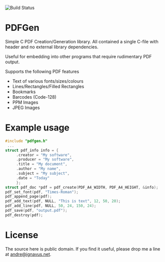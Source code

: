 ![Build Status](https://circleci.com/gh/AndreRenaud/PDFGen.svg)

PDFGen
======

Simple C PDF Creation/Generation library.
All contained a single C-file with header and no external library dependencies.

Useful for embedding into other programs that require rudimentary PDF output.

Supports the following PDF features
* Text of various fonts/sizes/colours
* Lines/Rectangles/Filled Rectangles
* Bookmarks
* Barcodes (Code-128)
* PPM Images
* JPEG Images

Example usage
=============
```c
#include "pdfgen.h"
 ...
struct pdf_info info = {
	 .creator = "My software",
	 .producer = "My software",
	 .title = "My document",
	 .author = "My name",
	 .subject = "My subject",
	 .date = "Today"
	 };
struct pdf_doc *pdf = pdf_create(PDF_A4_WIDTH, PDF_A4_HEIGHT, &info);
pdf_set_font(pdf, "Times-Roman");
pdf_append_page(pdf);
pdf_add_text(pdf, NULL, "This is text", 12, 50, 20);
pdf_add_line(pdf, NULL, 50, 24, 150, 24);
pdf_save(pdf, "output.pdf");
pdf_destroy(pdf);
```

License
=======
The source here is public domain.
If you find it useful, please drop me a line at andre@ignavus.net.
